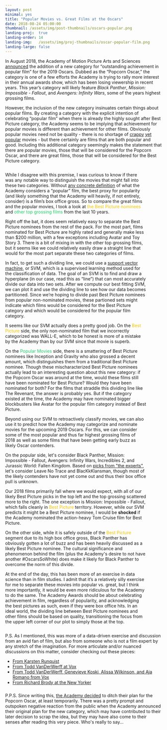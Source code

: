 ```yaml
---
layout: post
minimal: yes
title: "Popular Movies vs. Great Films at the Oscars"
date: 2018-08-24 05:00:00
thumbnail: /assets/img/post-thumbnails/oscars-popular.png
landing-proj:  true
landing-order: 14
landing-img:   /assets/img/proj-thumbnails/oscar-popular-film.png
landing-large: false
---
```



<link rel="stylesheet" href="/projects/oscars-popular-film/css/main.style.css">

<p>In August 2018, the Academy of Motion Picture Arts and Sciences <a href="https://www.hollywoodreporter.com/race/academy-plans-three-hour-oscars-telecast-adds-popular-film-category-1133138">announced</a> the addition of a new category for “outstanding achievement in popular film” for the 2019 Oscars. Dubbed as the “Popcorn Oscar,” the category is one of a few efforts the Academy is trying to rally more interest in their annual awards show, which has been losing viewership in recent years. This year’s category will likely feature <i>Black Panther</i>, <i>Mission: Impossible - Fallout</i>, and <i>Avengers: Infinity Wars</i>, some of the years highest grossing films.</p>

<p>However, the inclusion of the new category insinuates certain things about popular films. By creating a category with the explicit intention of celebrating “popular film” when there is already the highly sought after Best Picture category, the Academy seems to be implying that achievement for popular movies is different than achievement for other films. Obviously popular movies need not be quality - there is no shortage of <a href="https://www.thewrap.com/emoji-movie-summers-worst-reviewed-film-dunkirk-box-office/">crappy</a> <a href="http://fortune.com/2017/06/26/transformers-last-knight-box-office/">yet</a> <a href="https://deadline.com/2018/02/fifty-shades-freed-crosses-300-million-worldwide-box-office-1202302086/">popular</a> movies - but there certainly are films that are both popular and good. Including this additional category seemingly makes the statement that there are popular movies, those that will be considered for the Popcorn Oscar, and there are great films, those that will be considered for the Best Picture category.  </p>

<div class="columns two" id="oscars-popular-columns">
    <div class="column" id="oscars-popular-text-column">
        <p class="step-trigger" data-step=0>While I disagree with this premise, I was curious to know if there was any notable way to distinguish the movies that might fall into these two categories. Without <a href="https://www.vox.com/culture/2018/8/8/17664682/oscars-popular-film-category-2019">any concrete definition</a> of what the Academy considers a “popular” film, the best proxy for popularity (and likely something that the Academy will heavily, if not entirely, consider) is a film’s box office gross. So to compare the great films and the popular movies, I took a look at <span style="color: rgb(244, 196, 4)">the Best Picture nominees</span> and <span id="footnote-1" style="color: rgb(35, 206, 107)">other top grossing films</span> from the last 10 years.</p>
        <div class="text-cell">
            <p>Right off the bat, it does seem relatively easy to separate the Best Picture nominees from the rest of the pack. For the most part, films nominated for Best Picture are highly rated and generally make less than $200 million, with a few exceptions including <span class="intext-title">Avatar</span> and <span class="intext-title">Toy Story 3</span>. There is a bit of mixing in with the other top grossing films, but it seems like we could relatively easily draw a straight line that would for the most part separate these two categories of films.</p>
            <p>In fact, to get such a dividing line, we could use a <a href="https://medium.com/machine-learning-101/chapter-2-svm-support-vector-machine-theory-f0812effc72">support vector machine</a>, or SVM, which is a supervised learning method used for the classification of data. The goal of an SVM is to find and draw a hyperplane (in our case, read this as “line”) that can most accurately divide our data into two sets. After we compute our best fitting SVM, we can <span class="step-trigger" data-step=1>plot it</span> and use the dividing line to see how our data becomes partitioned. Since we’re hoping to divide past Best Picture nominees from popular non-nominated movies, these partioned sets might indicate which films would be considered for the Best Picture category and which would be considered for the popular film category.</p>
        </div>
        <div class="text-cell">
            <p>It seems like our SVM actually does a pretty good job. On the <span style="color: rgb(244, 196, 4)">Best Picture</span> side, the only non-nominated film that we incorrectly categorized was <span class="intext-title">WALL-E</span>, which to be honest is more of a mistake by the Academy than by our SVM since that movie is superb.</p>
            <p>On the <span style="color: rgb(35, 206, 107)">Popular Movies</span> side, there is a smattering of Best Picture nominees like <span class="intext-title">Inception</span> and <span class="intext-title">Gravity</span> who also grossed a decent amount, which distinguishes them from a traditional Best Picture nominee. Though these mischaracterized Best Picture nominees actually lead to an interesting question about this new category: if the Popcorn Oscar was around at the time, would these films still have been nominated for Best Picture? Would they have been nominated for both? For the films that straddle this dividing line like <span class="intext-title">The Revenant</span>, the answer is probably yes. But if the category existed at the time, the Academy may have nominated bigger blockbusters like <span class="intext-title">Avatar</span> for the popular film category instead of Best Picture.</p>
        </div>
        <div class="text-cell">
            <p>Beyond using our SVM to retroactively classify movies, we can also use it to predict how the Academy may categorize and nominate movies for the upcoming 2019 Oscars. For this, we can consider some of the most popular and thus far highest grossing films of 2018 as well as some films that have been getting early buzz as likely Oscar contenders.</p>
            <p class="step-trigger" data-step=2>On the popular side, let's consider <span class="intext-title">Black Panther</span>, <span class="intext-title">Mission: Impossible - Fallout</span>, <span class="intext-title">Avengers: Infinity Wars</span>, <span class="intext-title">Incredibles 2</span>, and <span class="intext-title">Jurassic World: Fallen Kingdom</span>. Based on <a href="https://www.indiewire.com/2018/04/2019-oscars-best-picture-predictions-1201954918/">picks from "the experts"</a>, let's consider <span class="intext-title">Leave No Trace</span> and <span class="intext-title">BlacKkKlansman</span>, though most of the likely contenders have not yet come out and thus their box office pull is unknown.</p>
        </div>
        <p>Our 2018 films primarily fall where we would expect, with all of our likely Best Picture picks in the top left and the top grossing scattered more to the right. The one exception is <span class="intext-title">Mission: Impossible - Fallout</span>, which falls cleanly in <span style="color: rgb(244, 196, 4)">Best Picture</span> territory. However, while our SVM predicts it might be a Best Picture nominee, I would be <b>shocked</b> if the Academy nominated the action-heavy Tom Cruise film for Best Picture.</p>
        <p>On the other side, while it is safely outside of the <span style="color: rgb(244, 196, 4)">Best Picture</span> segment due to its high box office gross, <span class="intext-title">Black Panther</span> has obviously gotten a lot of buzz and has been heavily discussed as a likely Best Picture nominee. The cultural significance and phenomenon behind the film (plus the Academy's desire to not have another #OscarsSoWhite) does make it likely for Black Panther to overcome the norm of this divide.</p>
        <p class="step-trigger" data-step=3>At the end of the day, this has been more of an exercise in data science than in film studies. I admit that it’s a relatively silly exercise for me to separate these movies into popular vs. great, but I think more importantly, it would be even more ridiculous for the Academy to do the same. The Academy Awards should be about celebrating achievement in film, regardless of popularity, and acknowledging the best pictures as such, even if they were box office hits. In an ideal world, the dividing line between Best Picture nominees and other films should be based on quality, transitioning the focus from the upper left corner of our plot to simply those at the top.</p>
    </div>
    <div class="column" id="oscars-popular-viz-column">
        <svg id="d3-oscars-popular">
        </svg>
    </div>
</div>

<p style="margin-bottom: 5px">P.S. As I mentioned, this was more of a data-driven exercise and discussion from an avid fan of film, but also from someone who is not a film expert by any stretch of the imagination. For more articulate and/or nuanced discussions on this matter, consider checking out these pieces:</p>

<ul style="margin-bottom: 25px">
    <li><a href="https://www.youtube.com/watch?v=SnLscTKCavY">From Karsten Runquist</a></li>
    <li><a href="https://www.vox.com/culture/2018/8/8/17664682/oscars-popular-film-category-2019">From Todd VanDerWerff at Vox</a></li>
    <li><a href="https://www.vox.com/culture/2018/8/9/17665634/oscars-new-categories">From Todd VanDerWerff, Genevieve Koski, Alissa Wilkinson, and Aja Romano from Vox</a></li>
    <li><a href="https://www.newyorker.com/culture/the-front-row/what-the-oscars-new-popular-film-category-says-about-the-artand-businessof-the-movies">From Richard Brody at the New Yorker</a></li>
</ul>

<p style="margin-bottom: 35vh">P.P.S. Since writing this, <a href="https://www.nytimes.com/2018/09/06/business/media/academy-awards-popular-film.html">the Academy decided</a> to ditch their plan for the Popcorn Oscar, at least temporarily. There was a pretty prompt and outspoken negative reaction from the public when the Academy announced their original plan for the new category, which may have contributed to their later decision to scrap the idea, but they may have also come to their senses after reading this very piece. Who's really to say...</p>

<script type="text/javascript" src="/projects/oscars-popular-film/js/story.js"></script>
<script type="text/javascript" src="/projects/oscars-popular-film/js/main.js"></script>
